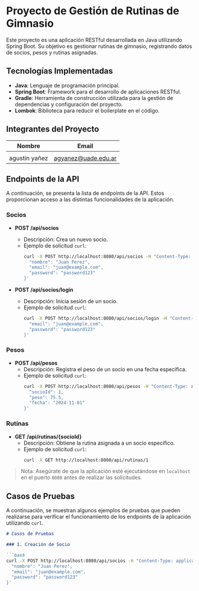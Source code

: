 # Proyecto de Gestión de Rutinas de Gimnasio

Este proyecto es una aplicación RESTful desarrollada en Java utilizando Spring Boot. Su objetivo es gestionar rutinas de gimnasio, registrando datos de socios, pesos y rutinas asignadas.

## Tecnologías Implementadas

- **Java**: Lenguaje de programación principal.
- **Spring Boot**: Framework para el desarrollo de aplicaciones RESTful.
- **Gradle**: Herramienta de construcción utilizada para la gestión de dependencias y configuración del proyecto.
- **Lombok**: Biblioteca para reducir el boilerplate en el código.

## Integrantes del Proyecto

| Nombre                  | Email                  |
|-------------------------|------------------------|
|    |       |
| agustin yañez   | agyanez@uade.edu.ar    |

## Endpoints de la API

A continuación, se presenta la lista de endpoints de la API. Estos proporcionan acceso a las distintas funcionalidades de la aplicación.

### Socios

- **POST /api/socios**
  - Descripción: Crea un nuevo socio.
  - Ejemplo de solicitud `curl`:
    ```bash
    curl -X POST http://localhost:8080/api/socios -H "Content-Type: application/json" -d '{
      "nombre": "Juan Perez",
      "email": "juan@example.com",
      "password": "password123"
    }'
    ```

- **POST /api/socios/login**
  - Descripción: Inicia sesión de un socio.
  - Ejemplo de solicitud `curl`:
    ```bash
    curl -X POST http://localhost:8080/api/socios/login -H "Content-Type: application/json" -d '{
      "email": "juan@example.com",
      "password": "password123"
    }'
    ```

### Pesos

- **POST /api/pesos**
  - Descripción: Registra el peso de un socio en una fecha específica.
  - Ejemplo de solicitud `curl`:
    ```bash
    curl -X POST http://localhost:8080/api/pesos -H "Content-Type: application/json" -d '{
      "socioId": 1,
      "peso": 75.5,
      "fecha": "2024-11-01"
    }'
    ```

### Rutinas

- **GET /api/rutinas/{socioId}**
  - Descripción: Obtiene la rutina asignada a un socio específico.
  - Ejemplo de solicitud `curl`:
    ```bash
    curl -X GET http://localhost:8080/api/rutinas/1
    ```

> Nota: Asegúrate de que la aplicación esté ejecutándose en `localhost` en el puerto `8080` antes de realizar las solicitudes.

## Casos de Pruebas

A continuación, se muestran algunos ejemplos de pruebas que pueden realizarse para verificar el funcionamiento de los endpoints de la aplicación utilizando `curl`.

```markdown
# Casos de Pruebas

### 1. Creación de Socio

```bash
curl -X POST http://localhost:8080/api/socios -H "Content-Type: application/json" -d '{
  "nombre": "Juan Perez",
  "email": "juan@example.com",
  "password": "password123"
}'

